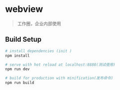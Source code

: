# webview

> 工作圈，企业内部使用



## Build Setup

``` bash
# install dependencies (init )
npm install

# serve with hot reload at localhost:8888(测试使用)
npm run dev

# build for production with minification(发布命令)
npm run build



